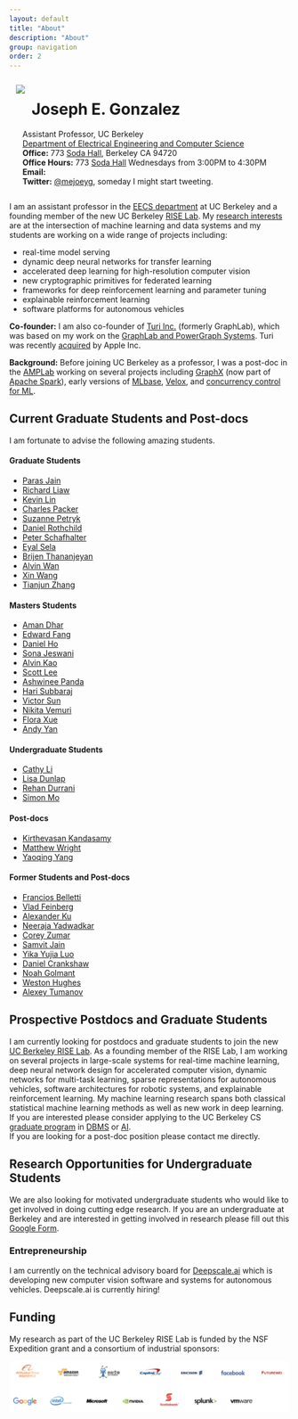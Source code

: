```yaml
---
layout: default
title: "About"
description: "About"
group: navigation
order: 2
---
```



<script src="assets/scripts.js"></script>


<div style="overflow: hidden;">

<div style="float:left;padding:12px">
<img src="{{ site.baseurl }}/assets/jegonzal.jpg">
</div>

<div>
<h1> Joseph E. Gonzalez </h1>
<ul style="list-style-type:none">
<li> Assistant Professor, UC Berkeley </li>

  <li> <a href="http://eecs.berkeley.edu">Department of Electrical Engineering and Computer Science</a> </li>

  <li> <b>Office:</b> 773 <a href="https://goo.gl/maps/U7JiapPCY2x">Soda Hall</a>, Berkeley CA 94720</li>

  <li> <b>Office Hours:</b> 773 <a href="https://goo.gl/maps/U7JiapPCY2x">Soda Hall</a> Wednesdays from 3:00PM to 4:30PM </li>


  <li> <b>Email:</b>
    <script type="text/javascript"> email_address("jegonzal") </script>
  </li>

  <li> <b>Twitter:</b> <a href="https://twitter.com/mejoeyg">@mejoeyg</a>,  someday I might start tweeting.</li>
  </ul>
</div>

</div>


I am an assistant professor in the <a href="http://www.eecs.berkeley.edu">EECS department</a> at UC Berkeley and a founding member of the new UC Berkeley [RISE Lab](http://rise.cs.berkeley.edu).  My [research interests](research) are at the intersection of machine learning and data systems and my students are working on a wide range of projects including:


* real-time model serving 
* dynamic deep neural networks for transfer learning
* accelerated deep learning for high-resolution computer vision
* new cryptographic primitives for federated learning
* frameworks for deep reinforcement learning and parameter tuning
* explainable reinforcement learning
* software platforms for autonomous vehicles

<b>Co-founder:</b> I am also co-founder of <a href="http://Turi.com">Turi Inc.</a> (formerly GraphLab), which was based on my work on the <a href="https://github.com/dato-code/PowerGraph">GraphLab and PowerGraph Systems</a>.  Turi was recently <a href="http://www.geekwire.com/2016/exclusive-apple-acquires-turi-major-exit-seattle-based-machine-learning-ai-startup/">acquired</a> by Apple Inc.


<b>Background:</b> Before joining UC Berkeley as a professor,  I was a post-doc in the  <a href="https://amplab.cs.berkeley.edu">AMPLab</a> working on several projects including <a href="http://spark.apache.org/graphx/">GraphX</a> (now part of <a href="http://spark.apache.org">Apache Spark</a>), early versions of <a href="http://mlbase.org">MLbase</a>, <a href="https://amplab.cs.berkeley.edu/projects/velox/">Velox</a>, and <a href="https://amplab.cs.berkeley.edu/projects/ccml/">concurrency control for ML</a>.

 
## Current Graduate Students and Post-docs

I am fortunate to advise the following amazing students.

#### Graduate Students

* [Paras Jain](http://parasjain.com)
* [Richard Liaw](https://www.linkedin.com/in/richardliaw)
* [Kevin Lin](https://people.eecs.berkeley.edu/~kevinlin/)
* [Charles Packer](https://people.eecs.berkeley.edu/~cpacker/)
* [Suzanne Petryk](https://www.linkedin.com/in/suzanne-petryk/)
* [Daniel Rothchild](https://www.linkedin.com/in/daniel-rothchild-45510b38/)
* [Peter Schafhalter](https://github.com/pschafhalter)
* [Eyal Sela](https://rise.cs.berkeley.edu/blog/author/ges/)
* [Brijen Thananjeyan](https://bthananjeyan.github.io)
* [Alvin Wan](http://alvinwan.com)
* [Xin Wang](https://people.eecs.berkeley.edu/~xinw/)
* [Tianjun Zhang]()




#### Masters Students

* [Aman Dhar](https://www.linkedin.com/in/amandhar/)
* [Edward Fang](https://www.linkedin.com/in/edward-h-fang)
* [Daniel Ho]()
* [Sona Jeswani](https://data.berkeley.edu/graduate-profile-sona-jeswani)
* [Alvin Kao]()
* [Scott Lee](https://scottjlee.github.io)
* [Ashwinee Panda](https://www.linkedin.com/in/ashwineepanda)
* [Hari Subbaraj](https://www.linkedin.com/in/hsubbaraj)
* [Victor Sun]()
* [Nikita Vemuri](https://www.linkedin.com/in/nikitavemuri)
* [Flora Xue](https://floraxue.github.io/index.html)
* [Andy Yan]()



#### Undergraduate Students
* [Cathy Li](https://www.linkedin.com/in/cathy-li-81068b141/)
* [Lisa Dunlap](https://www.linkedin.com/in/lisabdunlap)
* [Rehan Durrani](https://github.com/RehanSD)
* [Simon Mo](https://www.linkedin.com/in/simon-mo-40151a87)

#### Post-docs

* [Kirthevasan Kandasamy](https://people.eecs.berkeley.edu/~kandasamy/)
* [Matthew Wright](https://www.linkedin.com/in/mattawright)
* [Yaoqing Yang](https://sites.google.com/site/yangyaoqingcmu/)


#### Former Students and Post-docs

* [Francios Belletti](https://github.com/bellettif)
* [Vlad Feinberg](https://vlad17.github.io/about)
* [Alexander Ku](https://www.linkedin.com/in/alexyku/)
* [Neeraja Yadwadkar](https://people.eecs.berkeley.edu/~neerajay/)
* [Corey Zumar](https://www.linkedin.com/in/corey-zumar-0a770982)
* [Samvit Jain](http://www.samvitjain.com)
* [Yika Yujia Luo](https://www.linkedin.com/in/yika-yujia-luo-3a835b87)
* [Daniel Crankshaw](https://amplab.cs.berkeley.edu/author/crankshaw/)
* [Noah Golmant](http://noahgolmant.com)
* [Weston Hughes](https://www.linkedin.com/in/weston-hughes-61b153110)
* [Alexey Tumanov](https://www.cc.gatech.edu/people/alexey-tumanov)




## Prospective Postdocs and Graduate Students

I am currently looking for postdocs and graduate students to join the new <a href="https://rise.cs.berkeley.edu">UC Berkeley RISE Lab</a>.  As a founding member of the RISE Lab, I am working on several projects in large-scale systems for real-time machine learning, deep neural network design for accelerated computer vision, dynamic networks for multi-task learning, sparse representations for autonomous vehicles, software architectures for robotic systems, and explainable reinforcement learning.
My machine learning research spans both classical statistical machine learning methods as well as new work in deep learning.  If you are interested please consider applying to the UC Berkeley CS <a href="https://eecs.berkeley.edu/academics/graduate/research-programs/admissions">graduate program</a> in <a href="https://www2.eecs.berkeley.edu/Research/Areas/DBMS/">DBMS</a> or <a href ="https://www2.eecs.berkeley.edu/Research/Areas/AI/">AI</a>.  
If you are looking for a post-doc position please contact me directly.


## Research Opportunities for Undergraduate Students

We are also looking for motivated undergraduate students who would like to get involved in doing cutting edge research.  If you are an undergraduate at Berkeley and are interested in getting involved in research please fill out this [Google Form](https://goo.gl/forms/OuubGEVi0U3l3Z2B2).

### Entrepreneurship 

I am currently on the technical advisory board for [Deepscale.ai](http://deepscale.ai) which is developing new computer vision software and systems for autonomous vehicles.  Deepscale.ai is currently hiring!

## Funding

My research as part of the UC Berkeley RISE Lab is funded by the NSF Expedition grant and a consortium of industrial sponsors:

<img src="assets/images/sponsors.png" width="800">






